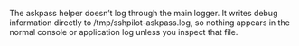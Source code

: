 The askpass helper doesn’t log through the main logger.
It writes debug information directly to /tmp/sshpilot-askpass.log, so nothing appears in the normal console or application log unless you inspect that file.